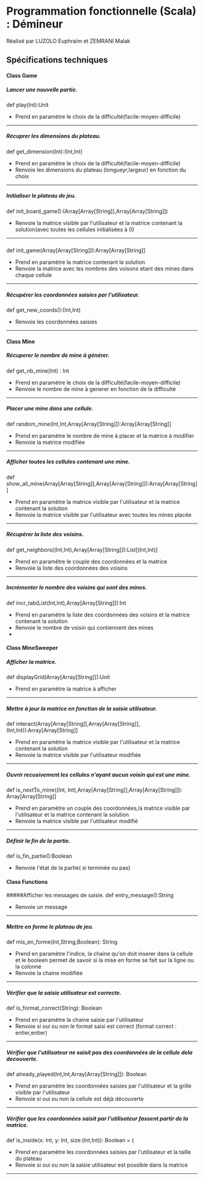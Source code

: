 # Programmation fonctionnelle (Scala) : Démineur
Réalisé par LUZOLO Euphraïm et ZEMRANI Malak
## Spécifications techniques
#### Class Game
##### Lancer une nouvelle partie. 
def play(Int):Unit
* Prend en paramètre le choix de la difficulté(facile-moyen-difficile)
***
##### Récuprer les dimensions du plateau. 
def get_dimension(Int):(Int,Int)
* Prend en paramètre le choix de la difficulté(facile-moyen-difficile)
* Renvoie les dimensions du plateau (longueyr,largeur) en fonction du choix
***
##### Initialiser le plateau de jeu. 
def init_board_game():(Array[Array[String]],Array[Array[String]])
* Renvoie la matrice visible par l'utilisateur et la matrice contenant la solution(avec toutes les cellules initialisées à 0)
***
#####
def init_game(Array[Array[String]]):Array[Array[String]]
* Prend en paramètre la matrice contenant la solution
* Renvoie la matrice avec les nombres des voisons etant des mines dans chaque cellule
***
##### Récupérer les coordonnées saisies par l'utilisateur. 
def get_new_coords():(Int,Int)
* Renvoie les coordonnées saisies
***

#### Class Mine
##### Récuperer le nombre de mine à générer. 
def get_nb_mine(Int) : Int
* Prend en paramètre le choix de la difficulté(facile-moyen-difficile)
* Renvoie le nombre de mine à generer en fonction de la difficulté
***

##### Placer une mine dans une cellule. 
def random_mine(Int,Int,Array[Array[String]]):Array[Array[String]]
* Prend en paramètre le nombre de mine à placer et la matrice à modifier
* Renvoie la matrice modifiée
***

##### Afficher toutes les cellules contenant une mine.
def show_all_mine(Array[Array[String]],Array[Array[String]]):Array[Array[String]]
* Prend en paramètre la matrice visible par l'utilisateur et la matrice contenant la solution
* Renvoie la matrice visible par l'utilisateur avec toutes les mines placée
***

##### Récupérer la liste des voisins. 
def get_neighbors((Int,Int),Array[Array[String]]):List[(Int,Int)]
* Prend en paramètre le couple des coordonnées et la matrice 
* Renvoie la liste des coordonnées des voisins
***

##### Incrémenter le nombre des voisins qui sont des mines. 
def incr_tab(List(Int,Int),Array[Array[String]]):Int
* Prend en paramètre la liste des coordonnées des voisins et la matrice contenant la solution
* Renvoie le nombre de voisin qui contiennent des mines
* 
#### Class MineSweeper
##### Afficher la matrice.
def displayGrid(Array[Array[String]]):Unit
* Prend en paramètre la matrice à afficher
***
##### Mettre à jour la matrice en fonction de la saisie utilisateur.
def interact(Array[Array[String]],Array[Array[String]],(Int,Int)):Array[Array[String]]
* Prend en paramètre la matrice visible par l'utilisateur et la matrice contenant la solution
* Renvoie la matrice visible par l'utilisateur modifiée
***

##### Ouvrir recusivement les cellules n'ayant aucun voisin qui est une mine.
def is_nextTo_mine((Int, Int),Array[Array[String]],Array[Array[String]]): Array[Array[String]]
* Prend en paramètre un couple des coordonnées,la matrice visible par l'utilisateur et la matrice contenant la solution
* Renvoie la matrice visible par l'utilisateur modifié
***

##### Définir la fin de la partie.
def is_fin_partie():Boolean
* Renvoie l'état de la partie( si terminée ou pas)

#### Class Functions
#####Afficher les messages de saisie. 
def entry_message():String
* Renvoie un message
***

##### Mettre en forme le plateau de jeu. 
def mis_en_forme(Int,String,Boolean): String 
* Prend en paramètre l'indice, la chaine qu'on doit inserer dans la cellule et le booleen permet de savoir si la mise en forme se fait sur la ligne ou la colonne
* Renvoie la chaine modifiée
***

##### Vérifier que la saisie utilisateur est correcte. 
def is_format_correct(String): Boolean
* Prend en paramètre la chaine saisie par l'utilisateur
* Renvoie si oui ou non le format saisi est correct (format correct : entier,entier) 
***

##### Vérifier que l'utilisateur ne saisit pas des coordonnées de la cellule dela decouverte.
def already_played(Int,Int,Array[Array[String]]): Boolean
* Prend en paramètre les coordonnées saisies par l'utilisateur et la grille visible par l'utilisateur
* Renvoie si oui ou non la cellule est déjà découverte
***

##### Vérifier que les coordonnées saisit par l'utilisateur fassent partir de la matrice.
def is_inside(x: Int, y: Int, size:(Int,Int)): Boolean = {
* Prend en paramètre les coordonnées saisies par l'utilisateur et la taille du plateau
* Renvoie si oui ou non la saisie utilisateur est possible dans la matrice
***





